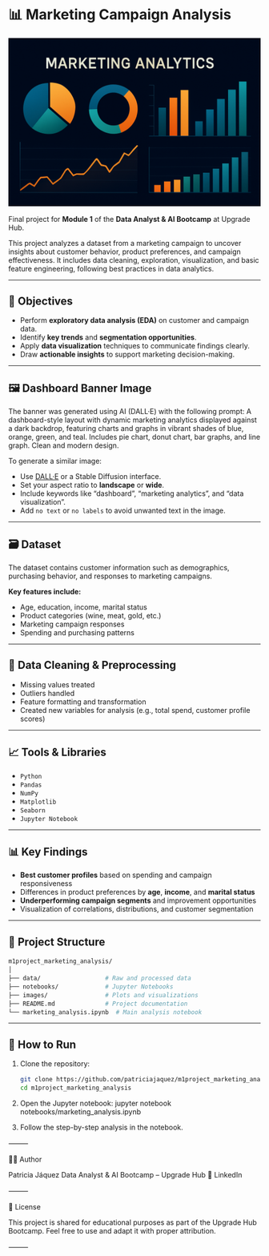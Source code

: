 # 📊 Marketing Campaign Analysis

![Dashboard Banner](./img/banner_marketing_dashboard.png)

Final project for **Module 1** of the **Data Analyst & AI Bootcamp** at Upgrade Hub.

This project analyzes a dataset from a marketing campaign to uncover insights about customer behavior, product preferences, and campaign effectiveness. It includes data cleaning, exploration, visualization, and basic feature engineering, following best practices in data analytics.

---

## 🧠 Objectives

- Perform **exploratory data analysis (EDA)** on customer and campaign data.
- Identify **key trends** and **segmentation opportunities**.
- Apply **data visualization** techniques to communicate findings clearly.
- Draw **actionable insights** to support marketing decision-making.

---

## 🖼️ Dashboard Banner Image

The banner was generated using AI (DALL·E) with the following prompt:
A dashboard-style layout with dynamic marketing analytics displayed against a dark backdrop, featuring charts and graphs in vibrant shades of blue, orange, green, and teal. Includes pie chart, donut chart, bar graphs, and line graph. Clean and modern design.

To generate a similar image:
- Use [DALL·E](https://openai.com/dall-e) or a Stable Diffusion interface.
- Set your aspect ratio to **landscape** or **wide**.
- Include keywords like “dashboard”, “marketing analytics”, and “data visualization”.
- Add `no text` or `no labels` to avoid unwanted text in the image.

---

## 🗃️ Dataset

The dataset contains customer information such as demographics, purchasing behavior, and responses to marketing campaigns.

**Key features include:**
- Age, education, income, marital status
- Product categories (wine, meat, gold, etc.)
- Marketing campaign responses
- Spending and purchasing patterns

---

## 🧹 Data Cleaning & Preprocessing

- Missing values treated
- Outliers handled
- Feature formatting and transformation
- Created new variables for analysis (e.g., total spend, customer profile scores)

---

## 📈 Tools & Libraries

- `Python`
- `Pandas`
- `NumPy`
- `Matplotlib`
- `Seaborn`
- `Jupyter Notebook`

---

## 📊 Key Findings

- **Best customer profiles** based on spending and campaign responsiveness
- Differences in product preferences by **age**, **income**, and **marital status**
- **Underperforming campaign segments** and improvement opportunities
- Visualization of correlations, distributions, and customer segmentation

---

## 📂 Project Structure

   ```bash
   m1project_marketing_analysis/
   │
   ├── data/                  # Raw and processed data
   ├── notebooks/             # Jupyter Notebooks
   ├── images/                # Plots and visualizations
   ├── README.md              # Project documentation
   └── marketing_analysis.ipynb  # Main analysis notebook
   ```

---

## 📌 How to Run

1. Clone the repository:
   ```bash
   git clone https://github.com/patriciajaquez/m1project_marketing_analysis.git
   cd m1project_marketing_analysis

2.	Open the Jupyter notebook:
    jupyter notebook notebooks/marketing_analysis.ipynb

3.	Follow the step-by-step analysis in the notebook.

⸻

👩‍💻 Author

Patricia Jáquez
Data Analyst & AI Bootcamp – Upgrade Hub
🔗 LinkedIn

⸻

📝 License

This project is shared for educational purposes as part of the Upgrade Hub Bootcamp. Feel free to use and adapt it with proper attribution.

⸻
